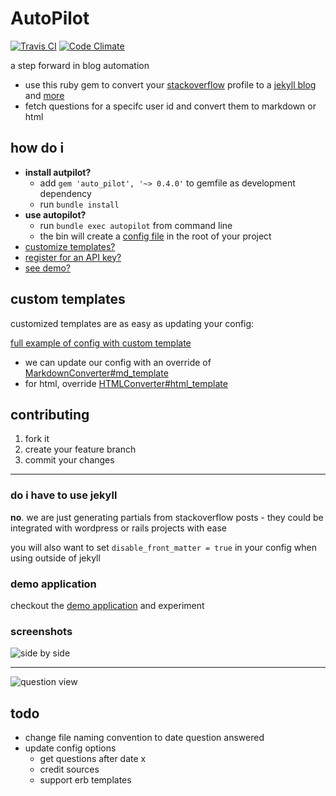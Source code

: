 # AutoPilot
[![Travis CI](https://travis-ci.org/lfender6445/auto_pilot.svg?branch=master)](https://travis-ci.org/lfender6445/auto_pilot)
[![Code Climate](https://codeclimate.com/github/lfender6445/auto_pilot/badges/gpa.svg)](https://codeclimate.com/github/lfender6445/auto_pilot)
<!--
[![Test Coverage](https://codeclimate.com/github/lfender6445/auto_pilot/badges/coverage.svg)](https://codeclimate.com/github/lfender6445/auto_pilot)
-->

a step forward in blog automation
- use this ruby gem to convert your [stackoverflow](http://www.stackoverflow.com/) profile to a [jekyll blog](http://jekyllrb.com/) and [more](#do-i-have-to-use-jekyll)
- fetch questions for a specifc user id and convert them to markdown or html

## how do i
- __install autpilot?__
  - add `gem 'auto_pilot', '~> 0.4.0'` to gemfile as development dependency
  - run `bundle install`
- __use autopilot?__
  - run `bundle exec autopilot` from command line
  - the bin will create a [config file](https://github.com/lfender6445/auto_pilot/blob/master/lib/auto_pilot/templates/auto_pilot_config.rb) in the root of your project
- [customize templates?](#custom-templates)
- [register for an API key?](http://stackapps.com/apps/oauth/register)
- [see demo?](#demo-application)

## custom templates
customized templates are as easy as updating your config:

[full example of config with custom template](https://github.com/lfender6445/auto_pilot_demo/blob/custom_templates/auto_pilot_config.rb#L21)

- we can update our config with an override of [MarkdownConverter#md_template](https://github.com/lfender6445/auto_pilot/blob/e6fd551d64d27cd2a813bb71e6c0997eee9196d2/lib/auto_pilot/markdown_converter.rb#L25)
- for html, override [HTMLConverter#html_template](https://github.com/lfender6445/auto_pilot/blob/e6fd551d64d27cd2a813bb71e6c0997eee9196d2/lib/auto_pilot/html_converter.rb#L27)

## contributing

1. fork it
2. create your feature branch
3. commit your changes

________________________

### do i have to use jekyll
__no__. we are just generating partials from stackoverflow posts - they could be integrated with wordpress or rails projects with ease

you will also want to set `disable_front_matter = true` in your config when using outside of jekyll

### demo application
checkout the [demo application](https://github.com/lfender6445/auto_pilot_demo) and experiment

### screenshots

![side by side](http://i.imgur.com/Ffbzequ.png)
________________________
![question view](http://i.imgur.com/O206sol.png)

## todo
- change file naming convention to date question answered
- update config options
  - get questions after date x
  - credit sources
  - support erb templates

